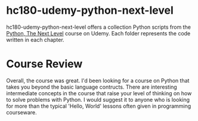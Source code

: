 hc180-udemy-python-next-level
=============================

hc180-udemy-python-next-level offers a collection Python scripts from the
[Python, The Next Level][pnl] course on Udemy.  Each folder represents the
code written in each chapter.

Course Review
=============

Overall, the course was great.  I'd been looking for a course on Python that
takes you beyond the basic language contructs.  There are interesting
intermediate concepts in the course that raise your level of thinking on how
to solve problems with Python.  I would suggest it to anyone who is looking
for more than the typical 'Hello, World' lessons often given in programming
courseware.

[pnl]:http://www.udemy.com/python-the-next-level